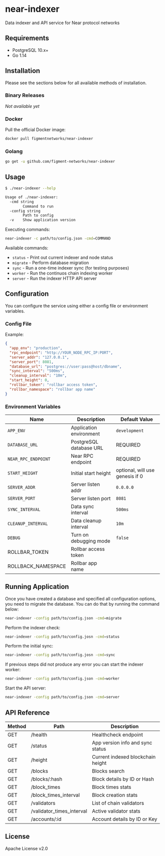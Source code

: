 # near-indexer

Data indexer and API service for Near protocol networks

## Requirements

- PostgreSQL 10.x+
- Go 1.14

## Installation

Please see the sections below for all available methods of installation.

### Binary Releases

*Not available yet*

### Docker

Pull the official Docker image:

```bash
docker pull figmentnetworks/near-indexer
```

### Golang

```bash
go get -u github.com/figment-networks/near-indexer
```

## Usage

```bash
$ ./near-indexer --help

Usage of ./near-indexer:
  -cmd string
    	Command to run
  -config string
    	Path to config
  -v	Show application version
```

Executing commands:

```bash
near-indexer -c path/to/config.json -cmd=COMMAND
```

Available commands:

- `status`  - Print out current indexer and node status
- `migrate` - Perform database migration
- `sync`    - Run a one-time indexer sync (for testing purposes)
- `worker`  - Run the continuos chain indexing worker
- `server`  - Run the indexer HTTP API server

## Configuration

You can configure the service using either a config file or environment variables.

### Config File

Example:

```json
{
  "app_env": "production",
  "rpc_endpoint": "http://YOUR_NODE_RPC_IP:PORT",
  "server_addr": "127.0.0.1",
  "server_port": 8081,
  "database_url": "postgres://user:pass@host/dbname",
  "sync_interval": "500ms",
  "cleanup_interval": "10m",
  "start_height": 0,
  "rollbar_token": "rollbar access token",
  "rollbar_namespace": "rollbar app name"
}
```

### Environment Variables

| Name                | Description             | Default Value
|---------------------|-------------------------|-----------------
| `APP_ENV`           | Application environment | `development`
| `DATABASE_URL`      | PostgreSQL database URL | REQUIRED
| `NEAR_RPC_ENDPOINT` | Near RPC endpoint       | REQUIRED
| `START_HEIGHT`      | Initial start height    | optional, will use genesis if 0
| `SERVER_ADDR`       | Server listen addr      | `0.0.0.0`
| `SERVER_PORT`       | Server listen port      | `8081`
| `SYNC_INTERVAL`     | Data sync interval      | `500ms`
| `CLEANUP_INTERVAL`  | Data cleanup interval   | `10m`
| `DEBUG`             | Turn on debugging mode  | `false`
| ROLLBAR_TOKEN       | Rollbar access token    |
| ROLLBACK_NAMESPACE  | Rollbar app name        |

## Running Application

Once you have created a database and specified all configuration options, you
need to migrate the database. You can do that by running the command below:

```bash
near-indexer -config path/to/config.json -cmd=migrate
```

Perform the indexer check:

```bash
near-indexer -config path/to/config.josn -cmd=status
```

Perform the initial sync:

```bash
near-indexer -config path/to/config.josn -cmd=sync
```

If previous steps did not produce any error you can start the indexer worker:

```bash
near-indexer -config path/to/config.json -cmd=worker
```

Start the API server:

```bash
near-indexer -config path/to/config.json -cmd=server
```

## API Reference

| Method | Path                            | Description
|--------|---------------------------------|------------------------------------
| GET    | /health                         | Healthcheck endpoint
| GET    | /status                         | App version info and sync status
| GET    | /height                         | Current indexed blockchain height
| GET    | /blocks                         | Blocks search
| GET    | /blocks/:hash                   | Block details by ID or Hash
| GET    | /block_times                    | Block times stats
| GET    | /block_times_interval           | Block creation stats
| GET    | /validators                     | List of chain validators
| GET    | /validator_times_interval       | Active validator stats
| GET    | /accounts/:id                   | Account details by ID or Key

## License

Apache License v2.0

